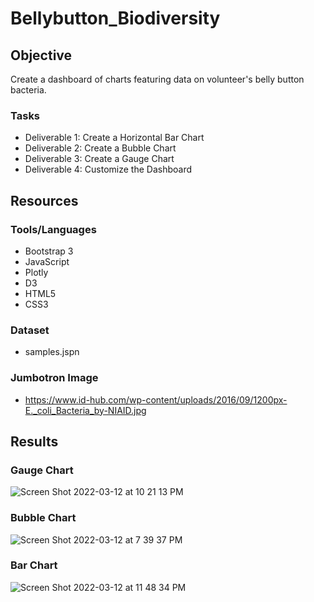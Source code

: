 # Bellybutton_Biodiversity

## Objective
Create a dashboard of charts featuring data on volunteer's belly button bacteria.  

### Tasks
- Deliverable 1: Create a Horizontal Bar Chart
- Deliverable 2: Create a Bubble Chart
- Deliverable 3: Create a Gauge Chart
- Deliverable 4: Customize the Dashboard

## Resources

### Tools/Languages
- Bootstrap 3
- JavaScript
- Plotly
- D3
- HTML5
- CSS3

### Dataset
- samples.jspn

### Jumbotron Image
- https://www.id-hub.com/wp-content/uploads/2016/09/1200px-E._coli_Bacteria_by-NIAID.jpg

## Results

### Gauge Chart

![Screen Shot 2022-03-12 at 10 21 13 PM](https://user-images.githubusercontent.com/33010018/158045524-b5fa29fd-2bf8-415d-86bc-4892fb204ce7.png)

### Bubble Chart 

![Screen Shot 2022-03-12 at 7 39 37 PM](https://user-images.githubusercontent.com/33010018/158045536-0de5247e-2eb9-4dd0-a9b3-636f658202e0.png)


### Bar Chart 

![Screen Shot 2022-03-12 at 11 48 34 PM](https://user-images.githubusercontent.com/33010018/158045545-e007fc19-4d6e-4479-99a0-9a40f8839343.png)





